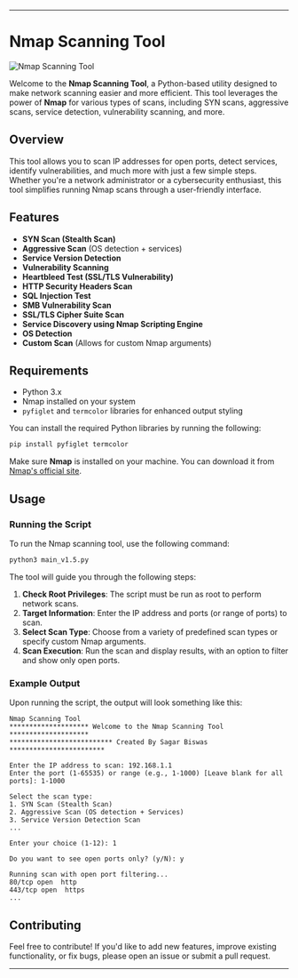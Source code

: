 
---

# Nmap Scanning Tool

![Nmap Scanning Tool](https://imgur.com/eDmMlxm.png)

Welcome to the **Nmap Scanning Tool**, a Python-based utility designed to make network scanning easier and more efficient. This tool leverages the power of **Nmap** for various types of scans, including SYN scans, aggressive scans, service detection, vulnerability scanning, and more.

## Overview

This tool allows you to scan IP addresses for open ports, detect services, identify vulnerabilities, and much more with just a few simple steps. Whether you're a network administrator or a cybersecurity enthusiast, this tool simplifies running Nmap scans through a user-friendly interface.

## Features

- **SYN Scan (Stealth Scan)**
- **Aggressive Scan** (OS detection + services)
- **Service Version Detection**
- **Vulnerability Scanning**
- **Heartbleed Test (SSL/TLS Vulnerability)**
- **HTTP Security Headers Scan**
- **SQL Injection Test**
- **SMB Vulnerability Scan**
- **SSL/TLS Cipher Suite Scan**
- **Service Discovery using Nmap Scripting Engine**
- **OS Detection**
- **Custom Scan** (Allows for custom Nmap arguments)

## Requirements

- Python 3.x
- Nmap installed on your system
- `pyfiglet` and `termcolor` libraries for enhanced output styling

You can install the required Python libraries by running the following:

```bash
pip install pyfiglet termcolor
```

Make sure **Nmap** is installed on your machine. You can download it from [Nmap's official site](https://nmap.org/).

## Usage

### Running the Script

To run the Nmap scanning tool, use the following command:

```bash
python3 main_v1.5.py
```

The tool will guide you through the following steps:

1. **Check Root Privileges**: The script must be run as root to perform network scans.
2. **Target Information**: Enter the IP address and ports (or range of ports) to scan.
3. **Select Scan Type**: Choose from a variety of predefined scan types or specify custom Nmap arguments.
4. **Scan Execution**: Run the scan and display results, with an option to filter and show only open ports.

### Example Output

Upon running the script, the output will look something like this:

```
Nmap Scanning Tool
******************** Welcome to the Nmap Scanning Tool ********************
************************** Created By Sagar Biswas ************************

Enter the IP address to scan: 192.168.1.1
Enter the port (1-65535) or range (e.g., 1-1000) [Leave blank for all ports]: 1-1000

Select the scan type:
1. SYN Scan (Stealth Scan)
2. Aggressive Scan (OS detection + Services)
3. Service Version Detection Scan
...

Enter your choice (1-12): 1

Do you want to see open ports only? (y/N): y

Running scan with open port filtering...
80/tcp open  http
443/tcp open  https
...
```

## Contributing

Feel free to contribute! If you'd like to add new features, improve existing functionality, or fix bugs, please open an issue or submit a pull request.

---
